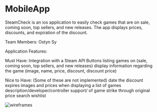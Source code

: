# MobileApp

SteamCheck is an ios application to easily check games that are 
on sale, coming soon, top sellers, and new releases. The app 
displays prices, discounts, and expiration of the discount.

Team Members:
Ostyn Sy

Application Features:

Must Have:
Integration with a Steam API
Buttons listing games on (sale, coming soon, top sellers, and new releases)
display information regarding the game (image, name, price, discount, discount price)


Nice to Have: (Some of these are not implemented)
date the discount expires
images and prices when displaying a list of games
description/developer/controller support/  of game
strike through original price
search
wishlist

![wireframes](https://user-images.githubusercontent.com/58492143/167958649-c61eb520-0787-4704-88e6-aac0c633292f.jpg)
